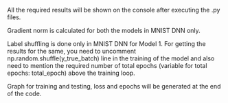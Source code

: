 All the required results will be shown on the console after executing the .py files.

Gradient norm is calculated for both the models in MNIST DNN only.

Label shuffling is done only in MNIST DNN for Model 1. For getting the results for the same, you need to uncomment np.random.shuffle(y_true_batch)
line in the training of the model and also need to mention the required number of total epochs (variable for total epochs: total_epoch) above the training loop. 

Graph for training and testing, loss and epochs will be generated at the end of the code.
